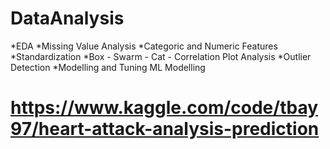 # DataAnalysis
*EDA
*Missing Value Analysis
*Categoric and Numeric Features
*Standardization
*Box - Swarm - Cat - Correlation Plot Analysis
*Outlier Detection
*Modelling and Tuning ML Modelling

# https://www.kaggle.com/code/tbay97/heart-attack-analysis-prediction
